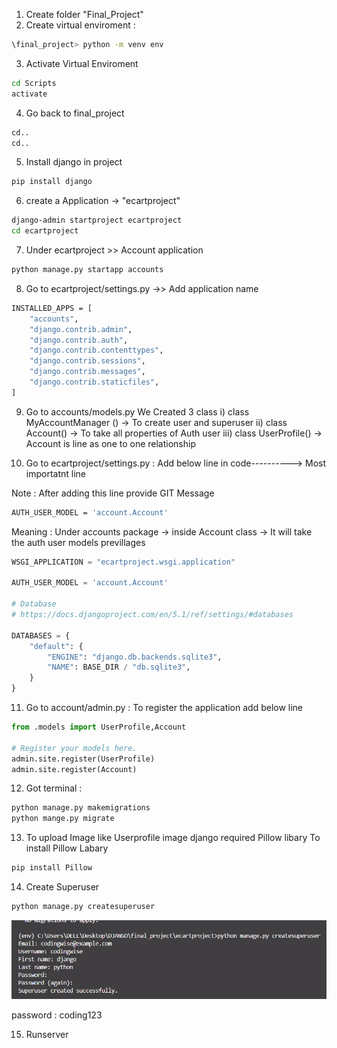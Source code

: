 1. Create folder "Final_Project"
2. Create virtual enviroment :

```bash
\final_project> python -m venv env
```
3. Activate Virtual Enviroment
```bash
cd Scripts
activate
```
4. Go back to final_project
```bash
cd..
cd..
```
5. Install django in project
```bash
pip install django
```
6. create a Application -> "ecartproject"
```bash
django-admin startproject ecartproject
cd ecartproject
```
7. Under ecartproject >> Account application
```bash
python manage.py startapp accounts
```

8.   Go to ecartproject/settings.py ->> Add application name

```bash
INSTALLED_APPS = [
    "accounts",
    "django.contrib.admin",
    "django.contrib.auth",
    "django.contrib.contenttypes",
    "django.contrib.sessions",
    "django.contrib.messages",
    "django.contrib.staticfiles",
]

```
9. Go to accounts/models.py
    We Created 3 class
    i) class MyAccountManager () -> To create user and superuser
    ii) class Account() -> To take all properties of Auth user
    iii) class UserProfile() -> Account is line as one to one relationship

10. Go to ecartproject/settings.py : Add below line in code----------> Most importatnt line

Note : After adding this line provide GIT Message
```bash
AUTH_USER_MODEL = 'account.Account'
```
Meaning : Under accounts package -> inside Account class -> It will take the auth user  models previllages
```python 
WSGI_APPLICATION = "ecartproject.wsgi.application"

AUTH_USER_MODEL = 'account.Account'

# Database
# https://docs.djangoproject.com/en/5.1/ref/settings/#databases

DATABASES = {
    "default": {
        "ENGINE": "django.db.backends.sqlite3",
        "NAME": BASE_DIR / "db.sqlite3",
    }
}

```

11. Go to account/admin.py : To register the application add below line
```python
from .models import UserProfile,Account

# Register your models here.
admin.site.register(UserProfile)
admin.site.register(Account)
```
12. Got terminal :
```bash
python manage.py makemigrations
python mange.py migrate

```
13. To upload Image like Userprofile image django required Pillow libary
To install Pillow Labary
```bash
pip install Pillow
```

14. Create Superuser
```bash
python manage.py createsuperuser
```
![alt text](image.png)

password : coding123

15. Runserver
```bash
```